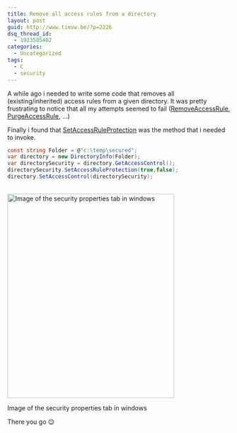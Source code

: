 ```yaml
---
title: Remove all access rules from a directory
layout: post
guid: http://www.timvw.be/?p=2226
dsq_thread_id:
  - 1923585402
categories:
  - Uncategorized
tags:
  - C
  - security
---
```

A while ago i needed to write some code that removes all (existing/inherited) access rules from a given directory. It was pretty frustrating to notice that all my attempts seemed to fail ([RemoveAccessRule](http://msdn.microsoft.com/en-us/library/system.security.accesscontrol.commonobjectsecurity.removeaccessrule.aspx), [PurgeAccessRule](http://msdn.microsoft.com/en-us/library/system.security.accesscontrol.objectsecurity.purgeaccessrules.aspx), ...)

Finally i found that [SetAccessRuleProtection]() was the method that i needed to invoke.

```csharp
const string Folder = @"c:\temp\secured";
var directory = new DirectoryInfo(Folder);
var directorySecurity = directory.GetAccessControl();
directorySecurity.SetAccessRuleProtection(true,false);
directory.SetAccessControl(directorySecurity);
```
<br/>
<div id="attachment_2235" style="width: 387px" class="wp-caption alignnone">
  <a href="http://www.timvw.be/wp-content/uploads/2011/09/directorysecurity.png"><img src="http://www.timvw.be/wp-content/uploads/2011/09/directorysecurity.png" alt="Image of the security properties tab in windows" title="directorysecurity" width="377" height="461" class="size-full wp-image-2235" srcset="http://www.timvw.be/wp-content/uploads/2011/09/directorysecurity.png 377w, http://www.timvw.be/wp-content/uploads/2011/09/directorysecurity-245x300.png 245w" sizes="(max-width: 377px) 100vw, 377px" /></a>
  
  <p class="wp-caption-text">
    Image of the security properties tab in windows
  </p>
</div>

There you go 😉
